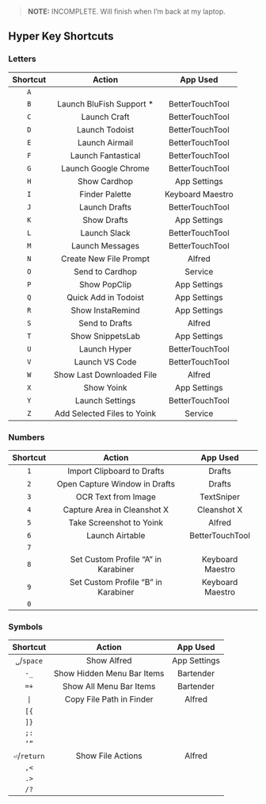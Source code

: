 > **NOTE:** INCOMPLETE. Will finish when I’m back at my laptop.

## Hyper Key Shortcuts

### Letters

| **Shortcut** | **Action**                                  | **App Used**       |
|:---:|:---:|:---:|
| `A` |                |                    |
| `B` | Launch BluFish Support \* | BetterTouchTool |
| `C` | Launch Craft       |    BetterTouchTool    |
| `D` | Launch Todoist | BetterTouchTool    |
| `E` | Launch Airmail  | BetterTouchTool   |
| `F` | Launch Fantastical | BetterTouchTool |
| `G` | Launch Google Chrome | BetterTouchTool |
| `H` | Show Cardhop | App Settings       |
| `I` | Finder Palette | Keyboard Maestro |
| `J` | Launch Drafts | BetterTouchTool   |
| `K` | Show Drafts | App Settings  |
| `L` | Launch Slack | BetterTouchTool    |
| `M` | Launch Messages | BetterTouchTool |
| `N` | Create New File Prompt  | Alfred |
| `O` | Send to Cardhop | Service |
| `P` | Show PopClip | App Settings |
| `Q` | Quick Add in Todoist | App Settings |
| `R` | Show InstaRemind | App Settings  |
| `S` | Send to Drafts | Alfred |
| `T` | Show SnippetsLab | App Settings  |
| `U` | Launch Hyper | BetterTouchTool |
| `V` | Launch VS Code | BetterTouchTool |
| `W` | Show Last Downloaded File | Alfred |
| `X` | Show Yoink | App Settings |
| `Y` | Launch Settings | BetterTouchTool |
| `Z` | Add Selected Files to Yoink | Service |

### Numbers

| **Shortcut** | **Action** | **App Used** |
|:---:|:---:|:---:|
| `1` | Import Clipboard to Drafts | Drafts |
| `2` | Open Capture Window in Drafts | Drafts |
| `3` | OCR Text from Image | TextSniper |
| `4` | Capture Area in Cleanshot X | Cleanshot X |
| `5` | Take Screenshot to Yoink | Alfred |
| `6` | Launch Airtable  |   BetterTouchTool  |
| `7` |        |         |
| `8` | Set Custom Profile “A” in Karabiner | Keyboard Maestro |
| `9` | Set Custom Profile “B” in Karabiner | Keyboard Maestro |
| `0` |        |         |

### Symbols

| **Shortcut** | **Action**                      | **App Used** |
|:---:|:---:|:---:|
| `␣`/`space` |  Show Alfred  | App Settings | 
| `-_` |  Show Hidden Menu Bar Items  | Bartender | 
| `=+` |  Show All Menu Bar Items  | Bartender | 
| `\|` | Copy File Path in Finder    | Alfred    | 
| `[{` |     |     | 
| `]}` |     |     | 
| `;:` |     |     | 
| `’”` |     |     | 
| `⏎`/`return` |  Show File Actions  | Alfred | 
| `,<` |     |     | 
| `.>` |     |     | 
| `/?` |     |     | 